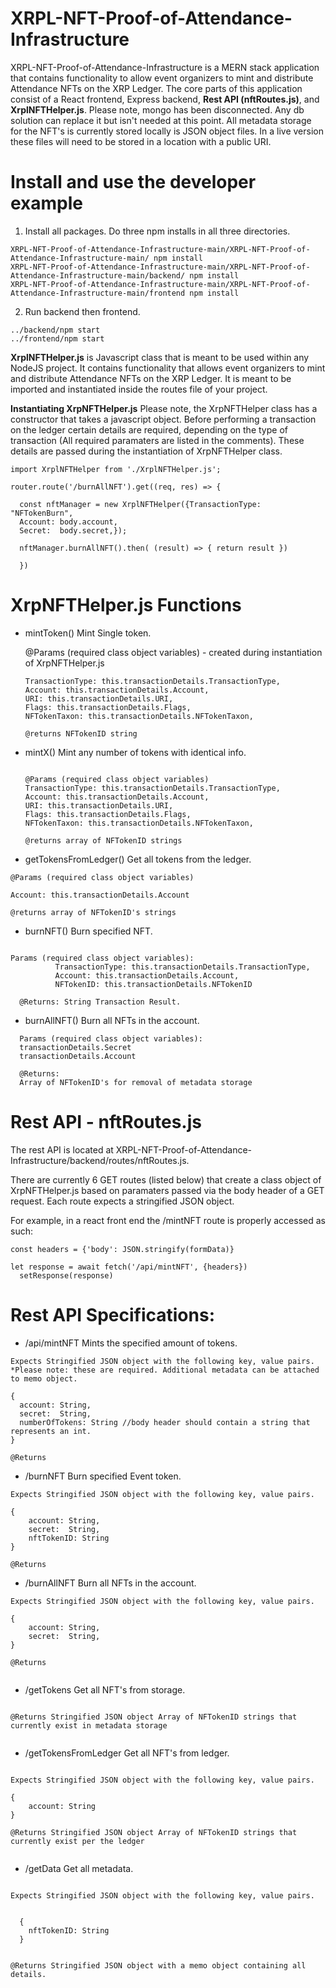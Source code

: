 # XRPL-NFT-Proof-of-Attendance-Infrastructure

XRPL-NFT-Proof-of-Attendance-Infrastructure is a MERN stack application that contains functionality to allow event organizers to mint and distribute Attendance NFTs on the XRP Ledger. The core parts of this application consist of a React frontend, Express backend, **Rest API (nftRoutes.js)**, and **XrplNFTHelper.js**. Please note, mongo has been disconnected. Any db solution can replace it but isn't needed at this point. All metadata storage for the NFT's is currently stored locally is JSON object files. In a live version these files will need to be stored in a location with a public URI. 


# Install and use the developer example

1) Install all packages. Do three npm installs in all three directories. 
```
XRPL-NFT-Proof-of-Attendance-Infrastructure-main/XRPL-NFT-Proof-of-Attendance-Infrastructure-main/ npm install
XRPL-NFT-Proof-of-Attendance-Infrastructure-main/XRPL-NFT-Proof-of-Attendance-Infrastructure-main/backend/ npm install
XRPL-NFT-Proof-of-Attendance-Infrastructure-main/XRPL-NFT-Proof-of-Attendance-Infrastructure-main/frontend npm install

```

2) Run backend then frontend. 

```
../backend/npm start
../frontend/npm start

```
**XrplNFTHelper.js** is Javascript class that is meant to be used within any NodeJS project. It contains functionality that allows event organizers to mint and distribute Attendance NFTs on the XRP Ledger. It is meant to be imported and instantiated inside the routes file of your project.

**Instantiating XrpNFTHelper.js**
Please note, the XrpNFTHelper class has a constructor that takes a javascript object. Before performing a transaction on the ledger certain details are required, depending on the type of transaction (All required paramaters are listed in the comments). These details are passed during the instantiation of XrpNFTHelper class.

```
import XrplNFTHelper from './XrplNFTHelper.js';

router.route('/burnAllNFT').get((req, res) => {

  const nftManager = new XrplNFTHelper({TransactionType: "NFTokenBurn", 
  Account: body.account, 
  Secret:  body.secret,});

  nftManager.burnAllNFT().then( (result) => { return result }) 
  
  })
```


# XrpNFTHelper.js Functions

- mintToken() Mint Single token.
 

   @Params (required class object variables) - created during instantiation of XrpNFTHelper.js
   ```
  TransactionType: this.transactionDetails.TransactionType,
  Account: this.transactionDetails.Account,
  URI: this.transactionDetails.URI,
  Flags: this.transactionDetails.Flags,
  NFTokenTaxon: this.transactionDetails.NFTokenTaxon,
  
  @returns NFTokenID string
   ```
    
   
 

- mintX() Mint any number of tokens with identical info.

  ```

  @Params (required class object variables)
  TransactionType: this.transactionDetails.TransactionType,
  Account: this.transactionDetails.Account,
  URI: this.transactionDetails.URI,
  Flags: this.transactionDetails.Flags,
  NFTokenTaxon: this.transactionDetails.NFTokenTaxon,

  @returns array of NFTokenID strings
  
  ```

- getTokensFromLedger() Get all tokens from the ledger.

```
@Params (required class object variables)

Account: this.transactionDetails.Account

@returns array of NFTokenID's strings
```

- burnNFT() Burn specified NFT.

```

Params (required class object variables): 
          TransactionType: this.transactionDetails.TransactionType,
          Account: this.transactionDetails.Account,
          NFTokenID: this.transactionDetails.NFTokenID

  @Returns: String Transaction Result.
```

- burnAllNFT() Burn all NFTs in the account.
```
  Params (required class object variables): 
  transactionDetails.Secret
  transactionDetails.Account

  @Returns: 
  Array of NFTokenID's for removal of metadata storage

```


# Rest API - nftRoutes.js

The rest API is located at XRPL-NFT-Proof-of-Attendance-Infrastructure/backend/routes/nftRoutes.js. 

There are currently 6 GET routes (listed below) that create a class object of XrpNFTHelper.js based on paramaters passed via the body header of a GET request. Each route expects a stringified JSON object. 

For example, in a react front end the /mintNFT route is properly accessed as such:

```
const headers = {'body': JSON.stringify(formData)}

let response = await fetch('/api/mintNFT', {headers})
  setResponse(response)

```


# Rest API Specifications: 

- /api/mintNFT Mints the specified amount of tokens.

```
Expects Stringified JSON object with the following key, value pairs.
*Please note: these are required. Additional metadata can be attached to memo object.

{
  account: String, 
  secret:  String,
  numberOfTokens: String //body header should contain a string that represents an int.
}

@Returns

```



- /burnNFT Burn specified Event token.

```
Expects Stringified JSON object with the following key, value pairs.

{
    account: String, 
    secret:  String,
    nftTokenID: String
}

@Returns

```



- /burnAllNFT Burn all NFTs in the account.

```
Expects Stringified JSON object with the following key, value pairs.

{
    account: String, 
    secret:  String,
}

@Returns


```


- /getTokens Get all NFT's from storage.

```

@Returns Stringified JSON object Array of NFTokenID strings that currently exist in metadata storage


```



- /getTokensFromLedger Get all NFT's from ledger.

```

Expects Stringified JSON object with the following key, value pairs.

{
    account: String
}

@Returns Stringified JSON object Array of NFTokenID strings that currently exist per the ledger


```


- /getData Get all metadata.
```

Expects Stringified JSON object with the following key, value pairs.


  {
    nftTokenID: String
  }


@Returns Stringified JSON object with a memo object containing all details.


```











